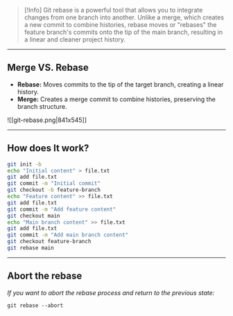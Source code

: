 > [!Info]
> Git rebase is a powerful tool that allows you to integrate changes from one branch into another. Unlike a merge, which creates a new commit to combine histories, rebase moves or "rebases" the feature branch's commits onto the tip of the main branch, resulting in a linear and cleaner project history.

---
## Merge VS. Rebase

- **Rebase:** Moves commits to the tip of the target branch, creating a linear history.
- **Merge:** Creates a merge commit to combine histories, preserving the branch structure.

![[git-rebase.png|841x545]]

---

## How does It work?

```bash
git init -b
echo "Initial content" > file.txt
git add file.txt
git commit -m "Initial commit"
git checkout -b feature-branch
echo "Feature content" >> file.txt
git add file.txt
git commit -m "Add feature content"
git checkout main
echo "Main branch content" >> file.txt
git add file.txt
git commit -m "Add main branch content"
git checkout feature-branch
git rebase main
```

---
## Abort the rebase

*If you want to abort the rebase process and return to the previous state:*

```
git rebase --abort
```
